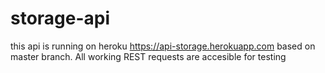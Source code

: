 # storage-api

this api is running on heroku https://api-storage.herokuapp.com based on master branch. All working REST requests are accesible for testing
